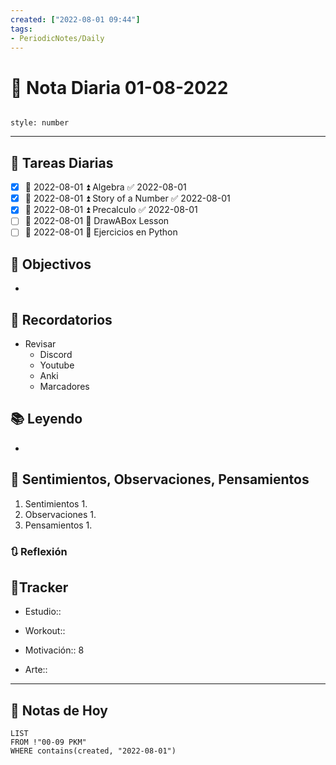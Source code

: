```yaml
---
created: ["2022-08-01 09:44"]
tags:
- PeriodicNotes/Daily
---
```


# 📅 Nota Diaria  01-08-2022
```toc

style: number

```

---
## 🔷 Tareas Diarias
- [x] 📅 2022-08-01 ⏫  Algebra ✅ 2022-08-01
- [x] 📅 2022-08-01 ⏫ Story of a Number ✅ 2022-08-01
- [x] 📅 2022-08-01 ⏫ Precalculo ✅ 2022-08-01
- [ ] 📅 2022-08-01 🔼 DrawABox Lesson
- [ ] 📅 2022-08-01 🔽 Ejercicios en Python

## 🎯 Objectivos
- 
## 📕 Recordatorios
- Revisar
	- Discord
	- Youtube
	- Anki
	- Marcadores
## 📚 Leyendo
- 
## 💬 Sentimientos, Observaciones, Pensamientos 
1. Sentimientos
	1. 
2. Observaciones
	1. 
3. Pensamientos
	1. 
### 🔃 Reflexión

## 🔷Tracker

- Estudio::

- Workout::

- Motivación:: 8

- Arte::
---

## 📅 Notas de Hoy
```dataview
LIST 
FROM !"00-09 PKM" 
WHERE contains(created, "2022-08-01")
```